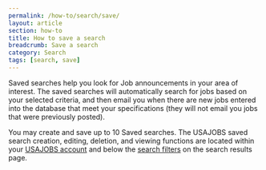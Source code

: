 ```yaml
---
permalink: /how-to/search/save/
layout: article
section: how-to
title: How to save a search
breadcrumb: Save a search
category: Search
tags: [search, save]
---
```


Saved searches help you look for Job announcements in your area of interest. The saved searches will automatically search for jobs based on your selected criteria, and then email you when there are new jobs entered into the database that meet your specifications (they will not email you jobs that were previously posted).

You may create and save up to 10 Saved searches. The USAJOBS saved search creation, editing, deletion, and viewing functions are located within your [USAJOBS account](https://www.usajobs.gov/Applicant/SavedSearches/ListSavedSearches/) and below the [search filters](../filters/) on the search results page.

